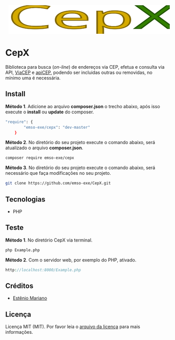 <img src="cepx.svg" alt="" width="559" height="89" style="position: relative; left: 10px;"> 

# CepX

Biblioteca para busca (_on-line_) de endereços via CEP, efetua e consulta via API, [ViaCEP](https://viacep.com.br/) e [apiCEP](https://apicep.com/), podendo ser incluidas outras ou removidas, no mínimo uma é necessária.

## Install

**Método 1**. Adicione ao arquivo **composer.json** o trecho abaixo, após isso execute o **install** ou **update** do composer.
```bash
"require": {
        "emso-exe/cepx": "dev-master"
    }
```

**Método 2**. No diretório do seu projeto execute o comando abaixo, será atualizado o arquivo **composer.json**.
```bash 
composer require emso-exe/cepx 
```

**Método 3**. No diretório do seu projeto execute o comando abaixo, será necessário que faça modificações no seu projeto.
```bash
git clone https://github.com/emso-exe/CepX.git
```

## Tecnologias

- PHP

## Teste

**Método 1**. No diretório CepX via terminal.
```bash
php Example.php
```
**Método 2**. Com o servidor web, por exemplo do PHP, ativado.
```php
http://localhost:8000/Example.php
```

## Créditos

- [Estênio Mariano](https://github.com/emso-exe)

## Licença

Licença MIT (MIT). Por favor leia o [arquivo da licença](LICENSE.md) para mais informações.
